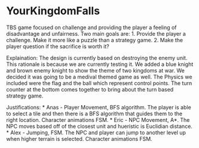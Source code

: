 # YourKingdomFalls
TBS game focused on challenge and providing the player a feeling of disadvantage and unfairness.
Two main goals are:
	1. Provide the player a challenge. Make it more like a puzzle than a strategy game.
	2. Make the player question if the sacrifice is worth it?

Explaination:
	The design is currently based on destroying the enemy unit. 
	This rationale is because we are currently testing it.
	We added a blue knight and brown enemy knight to show the theme of two kingdoms at war.
	We decided it was going to be a medival themed game as well.
	The Physics we included were the flag and the ball which represent control points.
	The turn counter at the bottom comes together to bring about the turn based strategy game.

Justifications:
	* Anas - Player Movement, BFS algorithm. 
		 The player is able to select a tile and then there is a BFS algorithm that guides them to the right location.
		 Character animations FSM.
	* Eric - NPC Movement, A*. 
		 The NPC moves based off of the closest unit and hueristic is Euclidian distance.
	* Alex - Jumping, FSM. 
		 The NPC and player can jump to another level up when higher terrain is selected.
		 Character animations FSM.
	
	     